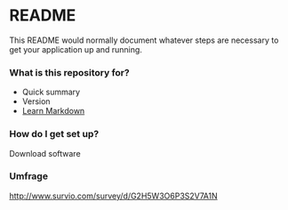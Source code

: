 # README #

This README would normally document whatever steps are necessary to get your application up and running.

### What is this repository for? ###

* Quick summary
* Version
* [Learn Markdown](https://bitbucket.org/tutorials/markdowndemo)

### How do I get set up? ###

Download software 

### Umfrage ###
http://www.survio.com/survey/d/G2H5W3O6P3S2V7A1N
